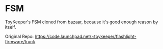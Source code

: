 # FSM
ToyKeeper's FSM cloned from bazaar, because it's good enough reason by itself.

Original Repo: https://code.launchpad.net/~toykeeper/flashlight-firmware/trunk

